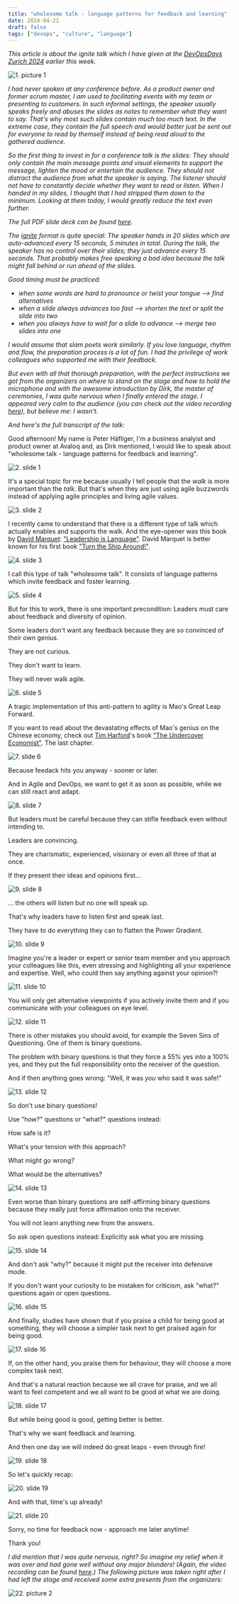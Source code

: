 ```yaml
---
title: "wholesome talk - language patterns for feedback and learning"
date: 2024-04-21
draft: false
tags: ["devops", "culture", "language"]
---
```


_This article is about the ignite talk which I have given at the [DevOpsDays Zurich 2024](https://www.devopsdays.ch/) earlier this week._

![1. picture 1](/images/blog/wholesome-talk/speaking.jpg)

_I had never spoken at any conference before. As a product owner and former scrum master, I am used to facilitating events with my team or presenting to customers. In such informal settings, the speaker usually speaks freely and abuses the slides as notes to remember what they want to say. That's why most such slides contain much too much text. In the extreme case, they contain the full speech and would better just be sent out for everyone to read by themself instead of being read aloud to the gathered audience._

_So the first thing to invest in for a conference talk is the slides: They should only contain the main message points and visual elements to support the message, lighten the mood or entertain the audience. They should not distract the audience from what the speaker is saying. The listener should not have to constantly decide whether they want to read or listen. When I handed in my slides, I thought that I had stripped them down to the minimum. Looking at them today, I would greatly reduce the text even further._

_The full PDF slide deck can be found [here](/files/blog/wholesome-talk/dodzurich2024_ignite_peterhaefliger_wholesometalk.pdf)._

_The [ignite](https://en.wikipedia.org/wiki/Ignite_(event)) format is quite special: The speaker hands in 20 slides which are auto-advanced every 15 seconds, 5 minutes in total. During the talk, the speaker has no control over their slides; they just advance every 15 seconds. That probably makes free speaking a bad idea because the talk might fall behind or run ahead of the slides._

_Good timing must be practiced:_
* _when some words are hard to pronounce or twist your tongue --> find alternatives_
* _when a slide always advances too fast --> shorten the text or split the slide into two_
* _when you always have to wait for a slide to advance --> merge two slides into one_

_I would assume that slam poets work similarly. If you love language, rhythm and flow, the preparation process is a lot of fun. I had the privilege of work colleagues who supported me with their feedback._

_But even with all that thorough preparation, with the perfect instructions we got from the organizers on where to stand on the stage and how to hold the microphone and with the awesome introduction by Dirk, the master of ceremonies, I was quite nervous when I finally entered the stage. I appeared very calm to the audience (you can check out the video recording [here](https://vimeo.com/942923466)), but believe me: I wasn't._ 

_And here's the full transcript of the talk:_

Good afternoon! My name is Peter Häfliger, I'm a business analyist and product owner at Avaloq and, as Dirk mentioned, I would like to speak about "wholesome talk - language patterns for feedback and learning".

![2. slide 1](/images/blog/wholesome-talk/dodzurich2024_ignite_peterhaefliger_wholesometalk_pg01.png)

It's a special topic for me because usually I tell people that the _walk_ is more important than the _talk_. But that's when they are just using agile buzzwords instead of applying agile principles and living agile values.

![3. slide 2](/images/blog/wholesome-talk/dodzurich2024_ignite_peterhaefliger_wholesometalk_pg02.png)

I recently came to understand that there is a different type of talk which actually enables and supports the walk. And the eye-opener was this book by [David Marquet](https://davidmarquet.com/): ["Leadership is Language"](https://davidmarquet.com/leadership-is-language-book/). David Marquet is better known for his first book ["Turn the Ship Around!"](https://davidmarquet.com/turn-the-ship-around-book/).

![4. slide 3](/images/blog/wholesome-talk/dodzurich2024_ignite_peterhaefliger_wholesometalk_pg03.png)

I call this type of talk "wholesome talk". It consists of language patterns which invite feedback and foster learning.

![5. slide 4](/images/blog/wholesome-talk/dodzurich2024_ignite_peterhaefliger_wholesometalk_pg04.png)

But for this to work, there is one important precondition: Leaders must care about feedback and diversity of opinion. 

Some leaders don't want any feedback because they are so convinced of their own genius.

They are not curious.

They don't want to learn.

They will never walk agile.

![6. slide 5](/images/blog/wholesome-talk/dodzurich2024_ignite_peterhaefliger_wholesometalk_pg05.png)

A tragic implementation of this anti-pattern to agility is Mao's Great Leap Forward.

If you want to read about the devastating effects of Mao's genius on the Chinese economy, check out [Tim Harford](https://timharford.com/)'s book ["The Undercover Economist"](https://timharford.com/books/undercovereconomist/). The last chapter.

![7. slide 6](/images/blog/wholesome-talk/dodzurich2024_ignite_peterhaefliger_wholesometalk_pg06.png)

Because feedack hits you anyway - sooner or later.

And in Agile and DevOps, we want to get it as soon as possible, while we can still react and adapt.

![8. slide 7](/images/blog/wholesome-talk/dodzurich2024_ignite_peterhaefliger_wholesometalk_pg07.png)

But leaders must be careful because they can stifle feedback even without intending to.

Leaders are convincing.

They are charismatic, experienced, visionary or even all three of that at once.

If they present their ideas and opinions first...

![9. slide 8](/images/blog/wholesome-talk/dodzurich2024_ignite_peterhaefliger_wholesometalk_pg08.png)

... the others will listen but no one will speak up.

That's why leaders have to listen first and speak last.

They have to do everything they can to flatten the Power Gradient.

![10. slide 9](/images/blog/wholesome-talk/dodzurich2024_ignite_peterhaefliger_wholesometalk_pg09.png)

Imagine you're a leader or expert or senior team member and you approach your colleagues like this, even stressing and highlighting all your experience and expertise. Well, who could then say anything against your opinion?!

![11. slide 10](/images/blog/wholesome-talk/dodzurich2024_ignite_peterhaefliger_wholesometalk_pg10.png)

You will only get alternative viewpoints if you actively invite them and if you communicate with your colleagues on eye level.

![12. slide 11](/images/blog/wholesome-talk/dodzurich2024_ignite_peterhaefliger_wholesometalk_pg11.png)

There is other mistakes you should avoid, for example the Seven Sins of Questioning. One of them is binary questions.

The problem with binary questions is that they force a 55% yes into a 100% yes, and they put the full responsibility onto the receiver of the question.

And if then anything goes wrong: "Well, it was _you_ who said it was safe!"

![13. slide 12](/images/blog/wholesome-talk/dodzurich2024_ignite_peterhaefliger_wholesometalk_pg12.png)

So don't use binary questions! 

Use "how?" questions or "what?" questions instead: 

How safe is it? 

What's your tension with this approach? 

What might go wrong?

What would be the alternatives?

![14. slide 13](/images/blog/wholesome-talk/dodzurich2024_ignite_peterhaefliger_wholesometalk_pg13.png)

Even worse than binary questions are self-affirming binary questions because they really just force affirmation onto the receiver.

You will not learn anything new from the answers.

So ask open questions instead: Explicitly ask what you are missing.

![15. slide 14](/images/blog/wholesome-talk/dodzurich2024_ignite_peterhaefliger_wholesometalk_pg14.png)

And don't ask "why?" because it might put the receiver into defensive mode.

If you don't want your curiosity to be mistaken for criticism, ask "what?" questions again or open questions.

![16. slide 15](/images/blog/wholesome-talk/dodzurich2024_ignite_peterhaefliger_wholesometalk_pg15.png)

And finally, studies have shown that if you praise a child for being good at something, they will choose a simpler task next to get praised again for being good.

![17. slide 16](/images/blog/wholesome-talk/dodzurich2024_ignite_peterhaefliger_wholesometalk_pg16.png)

If, on the other hand, you praise them for behaviour, they will choose a more complex task next.

And that's a natural reaction because we all crave for praise, and we all want to feel competent and we all want to be good at what we are doing.

![18. slide 17](/images/blog/wholesome-talk/dodzurich2024_ignite_peterhaefliger_wholesometalk_pg17.png)

But while being good is good, getting better is better.

That's why we want feedback and learning.

And then one day we will indeed do great leaps - even through fire!

![19. slide 18](/images/blog/wholesome-talk/dodzurich2024_ignite_peterhaefliger_wholesometalk_pg18.png)

So let's quickly recap:

![20. slide 19](/images/blog/wholesome-talk/dodzurich2024_ignite_peterhaefliger_wholesometalk_pg19.png)

And with that, time's up already!

![21. slide 20](/images/blog/wholesome-talk/dodzurich2024_ignite_peterhaefliger_wholesometalk_pg20.png)

Sorry, no time for feedback now - approach me later anytime!

Thank you!

_I did mention that I was quite nervous, right? So imagine my relief when it was over and had gone well without any major blunders! (Again, the video recording can be found [here](https://vimeo.com/942923466).) The following picture was taken right after I had left the stage and received some extra presents from the organizers:_

![22. picture 2](/images/blog/wholesome-talk/afterwards.jpg)
